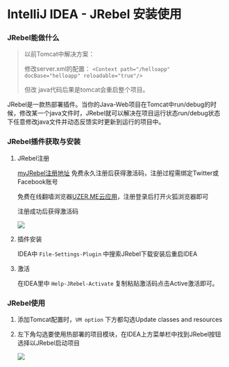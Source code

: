 # IntelliJ IDEA - JRebel 安装使用

### JRebel能做什么

>以前Tomcat中解决方案：
>
>修改server.xml的配置：
`<Context path="/helloapp" docBase="helloapp" reloadable="true"/> `
>
>但改 java代码后果是tomcat会重启整个项目。

JRebel是一款热部署插件。当你的Java-Web项目在Tomcat中run/debug的时候，修改某一个java文件时，JRebel就可以解决在项目运行状态run/debug状态下任意修改java文件并动态反馈实时更新到运行的项目中。

### JRebel插件获取与安装

1. JRebel注册

    [myJRebel注册地址](https://my.jrebel.com/register) 免费永久注册后获得激活码，注册过程需绑定Twitter或Facebook账号

    免费在线翻墙浏览器[UZER.ME云应用](https://uzer.me/)，注册登录后打开火狐浏览器即可

    注册成功后获得激活码

    ![](http://otabkoy17.bkt.clouddn.com/QQ%E6%88%AA%E5%9B%BE20170906101339.png)

2. 插件安装

    IDEA中 `File-Settings-Plugin` 中搜索JRebel下载安装后重启IDEA

3. 激活

    在IDEA里中 `Help-JRebel-Activate` 复制粘贴激活码点击Active激活即可。

### JRebel使用

1. 添加Tomcat配置时，`VM option` 下方都勾选Update classes and resources

2. 左下角勾选要使用热部署的项目模块，在IDEA上方菜单栏中找到JRebel按钮选择以JRebel启动项目

    ![](http://otabkoy17.bkt.clouddn.com/QQ%E6%88%AA%E5%9B%BE20170906101532.png)